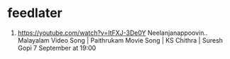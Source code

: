 # feedlater
1. https://youtube.com/watch?v=ItFXJ-3De0Y Neelanjanappoovin.. Malayalam Video Song | Paithrukam Movie Song | KS Chithra | Suresh Gopi 7 September at 19:00


